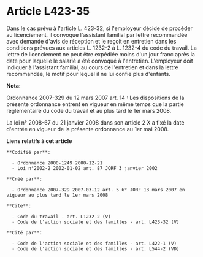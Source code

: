# Article L423-35

Dans le cas prévu à l'article L. 423-32, si l'employeur décide de procéder au licenciement, il convoque l'assistant familial
par lettre recommandée avec demande d'avis de réception et le reçoit en entretien dans les conditions prévues aux articles L.
1232-2 à L. 1232-4 du code du travail. La lettre de licenciement ne peut être expédiée moins d'un jour franc après la date
pour laquelle le salarié a été convoqué à l'entretien. L'employeur doit indiquer à l'assistant familial, au cours de
l'entretien et dans la lettre recommandée, le motif pour lequel il ne lui confie plus d'enfants.

**Nota:**

Ordonnance 2007-329 du 12 mars 2007 art. 14 : Les dispositions de la présente ordonnance entrent en vigueur en même temps que
la partie réglementaire du code du travail et au plus tard le 1er mars 2008. 

La loi n° 2008-67 du 21 janvier 2008 dans son article 2 X a fixé la date d'entrée en vigueur de la présente ordonnance au 1er
mai 2008.

**Liens relatifs à cet article**

	**Codifié par**:

	  - Ordonnance 2000-1249 2000-12-21
	  - Loi n°2002-2 2002-01-02 art. 87 JORF 3 janvier 2002

	**Créé par**:

	  - Ordonnance 2007-329 2007-03-12 art. 5 6° JORF 13 mars 2007 en vigueur au plus tard le 1er mars 2008

	**Cite**:

	  - Code du travail - art. L1232-2 (V)
	  - Code de l'action sociale et des familles - art. L423-32 (V)

	**Cité par**:

	  - Code de l'action sociale et des familles - art. L422-1 (V)
	  - Code de l'action sociale et des familles - art. L544-2 (VD)
